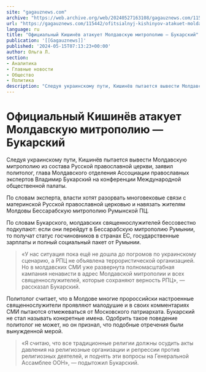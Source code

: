 ```yaml
---
site: "gagauznews.com"
archive: "https://web.archive.org/web/20240527163108/gagauznews.com/115442/ofitsialnyj-kishinyov-atakuet-moldavskuyu-mitropoliyu-bukarskij.html"
url: "https://gagauznews.com/115442/ofitsialnyj-kishinyov-atakuet-moldavskuyu-mitropoliyu-bukarskij.html"
language: ru
title: "Официальный Кишинёв атакует Молдавскую митрополию — Букарский"
publication: '[[Gagauznews]]'
published: '2024-05-15T07:13:23+00:00'
author: Ольга Л.
section:
- Аналитика
- Главные новости
- Общество
- Политика
description: "Следуя украинскому пути, Кишинёв пытается вывести Молдавскую митрополию из состава Русской православной церкви, заявил политолог, глава Молдавского отделения Ассоциации православных экспертов Владимир Букарский на конференции Международной общественной палаты. По словам эксперта, власти хотят разорвать многовековые связи с материнской Русской православной церковью и навязать жителям Молдовы Бессарабскую митрополию Румынской ПЦ. По словам Букарского, молдавских священнослужителей бессовестно подкупают: если они перейдут в Бессарабскую митрополию Румынии, то получат статус госчиновников в странах ЕС, государственные зарплаты и полный социальный пакет от Румынии. «У нас ситуация пока ещё не дошла до погромов по украинскому сценарию, а РПЦ не объявлена террористической организацией. Но в молдавских СМИ […]"
---
```


# Официальный Кишинёв атакует Молдавскую митрополию — Букарский

Следуя украинскому пути, Кишинёв пытается вывести Молдавскую митрополию из состава Русской православной церкви, заявил политолог, глава Молдавского отделения Ассоциации православных экспертов Владимир Букарский на конференции Международной общественной палаты.

По словам эксперта, власти хотят разорвать многовековые связи с материнской Русской православной церковью и навязать жителям Молдовы Бессарабскую митрополию Румынской ПЦ.

По словам Букарского, молдавских священнослужителей бессовестно подкупают: если они перейдут в Бессарабскую митрополию Румынии, то получат статус госчиновников в странах ЕС, государственные зарплаты и полный социальный пакет от Румынии.

> «У нас ситуация пока ещё не дошла до погромов по украинскому сценарию, а РПЦ не объявлена террористической организацией. Но в молдавских СМИ уже развернута полномасштабная кампания ненависти в адрес Молдавской митрополии и всех священнослужителей, которые сохраняют верность РПЦ», — рассказал Букарский.

Политолог считает, что в Молдове многие пророссийски настроенные священнослужители проявляют малодушие и в своих комментариях СМИ пытаются отмежеваться от Московского патриархата. Букарский не стал называть конкретные имена. Одобрить такое поведение политолог не может, но он признал, что подобные отречения были вынужденной мерой.

> «Я считаю, что все традиционные религии должны осудить акты давления на религиозные организации и репрессии против религиозных деятелей, и поднять эти вопросы на Генеральной Ассамблее ООН», — подытожил Букарский.